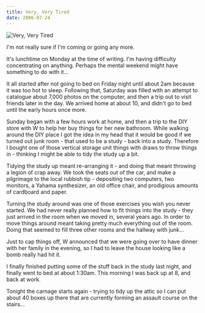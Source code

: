 ```yaml
---
title: Very, Very Tired
date: 2006-07-24
---
```


![Very, Very Tired](https://source.unsplash.com/X6cChncECA8/1600x900)

I'm not really sure if I'm coming or going any more.

It's lunchtime on Monday at the time of writing. I'm having difficulty concentrating on anything. Perhaps the mental weekend might have something to do with it...

It all started after not going to bed on Friday night until about 2am because it was too hot to sleep. Following that, Saturday was filled with an attempt to catalogue about 7,000 photos on the computer, and then a trip out to visit friends later in the day. We arrived home at about 10, and didn't go to bed until the early hours once more.

Sunday began with a few hours work at home, and then a trip to the DIY store with W to help her buy things for her new bathroom. While walking around the DIY place I got the idea in my head that it would be good if we turned out junk room - that used to be a study - back into a study. Therefore I bought one of those vertical storage unit things with draws to throw things in - thinking I might be able to tidy the study up a bit.

Tidying the study up meant re-arranging it - and doing that meant throwing a legion of crap away. We took the seats out of the car, and make a pilgrimage to the local rubbish tip - depositing two computers, two monitors, a Yahama synthesizer, an old office chair, and prodigious amounts of cardboard and paper.

Turning the study around was one of those exercises you wish you never started. We had never really planned how to fit things into the study - they just arrived in the room when we moved in, several years ago. In order to move things around meant taking pretty much everything out of the room. Doing that seemed to fill three other rooms and the hallway with junk...

Just to cap things off, W announced that we were going over to have dinner with her family in the evening, so I had to leave the house looking like a bomb really had hit it.

I finally finished putting some of the stuff back in the study last night, and finally went to bed at about 1:30am. This morning I was back up at 8, and back at work.

Tonight the carnage starts again - trying to tidy up the attic so I can put about 40 boxes up there that are currently forming an assault course on the stairs...